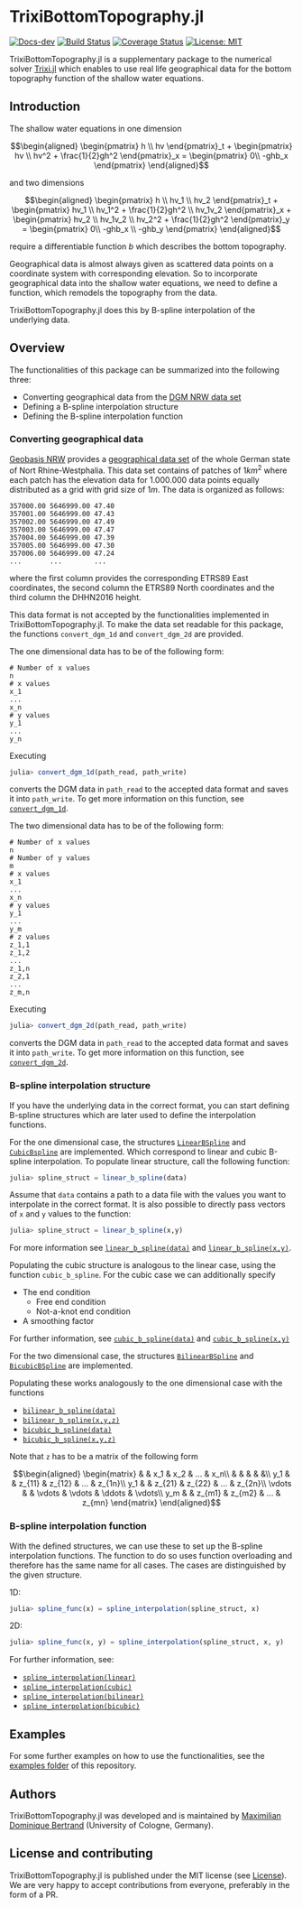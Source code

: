 # TrixiBottomTopography.jl
[![Docs-dev](https://img.shields.io/badge/docs-dev-blue.svg)](https://maxbertrand1996.github.io/TrixiBottomTopography.jl/dev/)
[![Build Status](https://github.com/hlrs-tasc/GPI2.jl/actions/workflows/ci.yml/badge.svg)](https://github.com/maxbertrand1996/TrixiBottomTopography.jl/actions/workflows/ci.yml)
[![Coverage Status](https://coveralls.io/repos/github/hlrs-tasc/GPI2.jl/badge.svg?branch=main)](https://coveralls.io/github/maxbertrand1996/TrixiBottomTopography.jl)
[![License: MIT](https://img.shields.io/badge/License-MIT-success.svg)](https://opensource.org/licenses/MIT)

TrixiBottomTopography.jl is a supplementary package to the numerical solver [Trixi.jl]( https://github.com/trixi-framework/Trixi.jl) which enables to use real life geographical data for the bottom topography function of the shallow water equations.

## Introduction
The shallow water equations in one dimension
```math
\begin{aligned}
\begin{pmatrix} h \\ hv \end{pmatrix}_t 
+ \begin{pmatrix} hv \\ hv^2 + \frac{1}{2}gh^2 \end{pmatrix}_x 
= \begin{pmatrix} 0\\ -ghb_x \end{pmatrix}
\end{aligned}
```
and two dimensions
```math
\begin{aligned}
\begin{pmatrix} h \\ hv_1 \\ hv_2 \end{pmatrix}_t 
+ \begin{pmatrix} hv_1 \\ hv_1^2 + \frac{1}{2}gh^2 \\ hv_1v_2 \end{pmatrix}_x
+ \begin{pmatrix} hv_2 \\ hv_1v_2 \\ hv_2^2 + \frac{1}{2}gh^2  \end{pmatrix}_y
= \begin{pmatrix} 0\\ -ghb_x \\ -ghb_y \end{pmatrix}
\end{aligned}
```

require a differentiable function $b$ which describes the bottom topography.

Geographical data is almost always given as scattered data points on a coordinate system with corresponding elevation. So to incorporate geographical data into the shallow water equations, we need to define a function, which remodels the topography from the data. 

TrixiBottomTopography.jl does this by B-spline interpolation of the underlying data.

## Overview
The functionalities of this package can be summarized into the following three:
- Converting geographical data from the [DGM NRW data set](https://www.opengeodata.nrw.de/produkte/geobasis/hm/dgm1_xyz/dgm1_xyz/)
- Defining a B-spline interpolation structure
- Defining the B-spline interpolation function
### Converting geographical data
[Geobasis NRW](https://www.bezreg-koeln.nrw.de/brk_internet/geobasis/hoehenmodelle/digitale_gelaendemodelle/gelaendemodell/index.html) provides a [geographical data set](https://www.opengeodata.nrw.de/produkte/geobasis/hm/dgm1_xyz/dgm1_xyz/) of the whole German state of Nort Rhine-Westphalia. This data set contains of patches of $1km^2$ where each patch has the elevation data for 1.000.000 data points equally distributed as a grid with grid size of $1m$. The data is organized as follows:
```
357000.00 5646999.00 47.40 
357001.00 5646999.00 47.43 
357002.00 5646999.00 47.49 
357003.00 5646999.00 47.47 
357004.00 5646999.00 47.39 
357005.00 5646999.00 47.30 
357006.00 5646999.00 47.24 
...       ...        ...
```
where the first column provides the corresponding ETRS89 East coordinates, the second column the ETRS89 North coordinates and the third column the DHHN2016 height.

This data format is not accepted by the functionalities implemented in TrixiBottomTopography.jl. To make the data set readable for this package, the functions `convert_dgm_1d` and `convert_dgm_2d` are provided.

The one dimensional data has to be of the following form:
```
# Number of x values
n
# x values
x_1
...
x_n
# y values
y_1
...
y_n
```
Executing
```julia
julia> convert_dgm_1d(path_read, path_write)
```
converts the DGM data in `path_read` to the accepted data format and saves it into `path_write`. To get more information on this function, see [`convert_dgm_1d`](https://maxbertrand1996.github.io/TrixiBottomTopography.jl/dev/reference/#TrixiBottomTopography.convert_dgm_1d-Tuple{String,%20String}).

The two dimensional data has to be of the following form:
```
# Number of x values
n
# Number of y values
m
# x values
x_1
...
x_n
# y values
y_1
...
y_m
# z values
z_1,1
z_1,2
...
z_1,n
z_2,1
...
z_m,n
```
Executing
```julia
julia> convert_dgm_2d(path_read, path_write)
```
converts the DGM data in `path_read` to the accepted data format and saves it into `path_write`. To get more information on this function, see [`convert_dgm_2d`](https://maxbertrand1996.github.io/TrixiBottomTopography.jl/dev/reference/#TrixiBottomTopography.convert_dgm_2d-Tuple{String,%20String}).

### B-spline interpolation structure
If you have the underlying data in the correct format, you can start defining B-spline structures which are later used to define the interpolation functions. 

For the one dimensional case, the structures [`LinearBSpline`](https://maxbertrand1996.github.io/TrixiBottomTopography.jl/dev/reference/#TrixiBottomTopography.LinearBSpline) and [`CubicBspline`](https://maxbertrand1996.github.io/TrixiBottomTopography.jl/dev/reference/#TrixiBottomTopography.CubicBSpline) are implemented. Which correspond to linear and cubic B-spline interpolation. To populate linear structure, call the following function:
```julia
julia> spline_struct = linear_b_spline(data)
```
Assume that `data` contains a path to a data file with the values you want to interpolate in the correct format. It is also possible to directly pass vectors of `x` and `y` values to the function:
```julia
julia> spline_struct = linear_b_spline(x,y)
```
For more information see [`linear_b_spline(data)`](https://maxbertrand1996.github.io/TrixiBottomTopography.jl/dev/reference/#TrixiBottomTopography.linear_b_spline-Tuple{String}) and [`linear_b_spline(x,y)`](https://maxbertrand1996.github.io/TrixiBottomTopography.jl/dev/reference/#TrixiBottomTopography.linear_b_spline-Tuple{Vector{T}%20where%20T,%20Vector{T}%20where%20T}).

Populating the cubic structure is analogous to the linear case, using the function `cubic_b_spline`. For the cubic case we can additionally specify
-  The end condition
   - Free end condition
   - Not-a-knot end condition
- A smoothing factor

For further information, see [`cubic_b_spline(data)`]() and [`cubic_b_spline(x,y)`](https://maxbertrand1996.github.io/TrixiBottomTopography.jl/dev/reference/#TrixiBottomTopography.cubic_b_spline-Tuple{Vector{T}%20where%20T,%20Vector{T}%20where%20T})

For the two dimensional case, the structures [`BilinearBSpline`](https://maxbertrand1996.github.io/TrixiBottomTopography.jl/dev/reference/#TrixiBottomTopography.BilinearBSpline) and [`BicubicBSpline`](https://maxbertrand1996.github.io/TrixiBottomTopography.jl/dev/reference/#TrixiBottomTopography.BicubicBSpline) are implemented.

Populating these works analogously to the one dimensional case with the functions
- [`bilinear_b_spline(data)`](https://maxbertrand1996.github.io/TrixiBottomTopography.jl/dev/reference/#TrixiBottomTopography.bilinear_b_spline-Tuple{String})
- [`bilinear_b_spline(x,y,z)`](https://maxbertrand1996.github.io/TrixiBottomTopography.jl/dev/reference/#TrixiBottomTopography.bilinear_b_spline-Tuple{Vector{T}%20where%20T,%20Vector{T}%20where%20T,%20Matrix{T}%20where%20T})
- [`bicubic_b_spline(data)`](https://maxbertrand1996.github.io/TrixiBottomTopography.jl/dev/reference/#TrixiBottomTopography.bicubic_b_spline-Tuple{String})
- [`bicubic_b_spline(x,y,z)`](https://maxbertrand1996.github.io/TrixiBottomTopography.jl/dev/reference/#TrixiBottomTopography.bicubic_b_spline-Tuple{Vector{T}%20where%20T,%20Vector{T}%20where%20T,%20Matrix{T}%20where%20T})

Note that `z` has to be a matrix of the following form

```math
\begin{aligned}
\begin{matrix}
    & & x_1 & x_2 & ... & x_n\\
    & & & & &\\
    y_1 & & z_{11} & z_{12} & ... & z_{1n}\\
    y_1 & & z_{21} & z_{22} & ... & z_{2n}\\
    \vdots & & \vdots & \vdots & \ddots & \vdots\\
    y_m & & z_{m1} & z_{m2} & ... & z_{mn}
  \end{matrix}
\end{aligned}
```


### B-spline interpolation function

With the defined structures, we can use these to set up the B-spline interpolation functions. The function to do so uses function overloading and therefore has the same name for all cases. The cases are distinguished by the given structure.

1D:
```julia
julia> spline_func(x) = spline_interpolation(spline_struct, x)
```
2D:
```julia
julia> spline_func(x, y) = spline_interpolation(spline_struct, x, y)
```

For further information, see:
- [`spline_interpolation(linear)`](https://maxbertrand1996.github.io/TrixiBottomTopography.jl/dev/reference/#TrixiBottomTopography.spline_interpolation-Tuple{TrixiBottomTopography.LinearBSpline,%20Any}) 
- [`spline_interpolation(cubic)`](https://maxbertrand1996.github.io/TrixiBottomTopography.jl/dev/reference/#TrixiBottomTopography.spline_interpolation-Tuple{TrixiBottomTopography.CubicBSpline,%20Any})
- [`spline_interpolation(bilinear)`](https://maxbertrand1996.github.io/TrixiBottomTopography.jl/dev/reference/#TrixiBottomTopography.spline_interpolation-Tuple{TrixiBottomTopography.BilinearBSpline,%20Any,%20Any})
- [`spline_interpolation(bicubic)`](https://maxbertrand1996.github.io/TrixiBottomTopography.jl/dev/reference/#TrixiBottomTopography.spline_interpolation-Tuple{TrixiBottomTopography.BicubicBSpline,%20Any,%20Any})

## Examples

For some further examples on how to use the functionalities, see the [examples folder](https://github.com/maxbertrand1996/TrixiBottomTopography.jl/tree/main/examples) of this repository.

## Authors
TrixiBottomTopography.jl was developed and is maintained by [Maximilian Dominique Bertrand](https://github.com/maxbertrand1996) (University of Cologne, Germany). 

## License and contributing
TrixiBottomTopography.jl is published under the MIT license (see [License](https://maxbertrand1996.github.io/TrixiBottomTopography.jl/dev/licence/)). We
are very happy to accept contributions from everyone, preferably in the form of
a PR.
